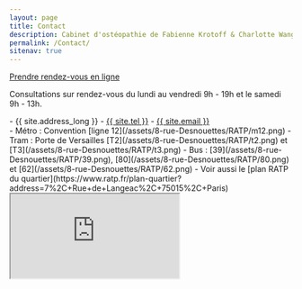 ```yaml
---
layout: page
title: Contact
description: Cabinet d'ostéopathie de Fabienne Krotoff & Charlotte Wang 7 rue de Langeac 75015 Paris - 01 45 31 98 48
permalink: /Contact/
sitenav: true
---
```


<div class="row">
  <div class="col-md-3"></div>
  <a class="btn btn-primary-outline btn-lg" href="https://www.clicrdv.com/932-osteopathe" role="button">Prendre rendez-vous en ligne</a>
</div>

<p></p>

Consultations sur rendez-vous du lundi au vendredi 9h - 19h et le samedi 9h - 13h.

<div class="row">
  <!--
    See Module de prise de RDV http://developers.clicrdv.com/fr/api-module-prise-rdv.html
    Testing URL : https://www.clicrdv.com/932-osteopathe?nologo=1&popin=1&mobile=1
  -->
  <!--
  <div class="col-md-10">
    <div class="embed-responsive" style="padding-bottom: 100%">
      <iframe src="https://www.clicrdv.com/932-osteopathe?websource=osteo15.com&nologo=1&popin=1&mobile=1&styles=transparent"></iframe>
    </div>
  </div>
  -->

  <div class="col-md-5" markdown="1">
  - {{ site.address_long }}
  - <a href="tel:{{ site.tel | cgi_escape }}">{{ site.tel }}</a>
  - <a href="mailto:{{ site.email }}">{{ site.email }}</a>
  </div>

  <div class="col-md-7" markdown="1">
  - Métro : Convention [ligne 12](/assets/8-rue-Desnouettes/RATP/m12.png)
  - Tram : Porte de Versailles [T2](/assets/8-rue-Desnouettes/RATP/t2.png) et [T3](/assets/8-rue-Desnouettes/RATP/t3.png)
  - Bus : [39](/assets/8-rue-Desnouettes/RATP/39.png), [80](/assets/8-rue-Desnouettes/RATP/80.png) et [62](/assets/8-rue-Desnouettes/RATP/62.png)
  - Voir aussi le [plan RATP du quartier](https://www.ratp.fr/plan-quartier?address=7%2C+Rue+de+Langeac%2C+75015%2C+Paris)
  </div>
</div>

<div class="row">
  <div class="col-md-10">
    <div class="embed-responsive embed-responsive-4by3">
      <iframe src="https://www.google.com/maps/embed?pb=!1m14!1m8!1m3!1d5252.316460462815!2d2.2948188401153518!3d48.83612046224319!3m2!1i1024!2i768!4f13.1!3m3!1m2!1s0x0000000000000000%3A0x471b308af929718f!2sFabienne+Krotoff+Ost%C3%A9opathe+D.O.!5e0!3m2!1sfr!2s!4v1421353919120"></iframe>
    </div>
  </div>
</div>
